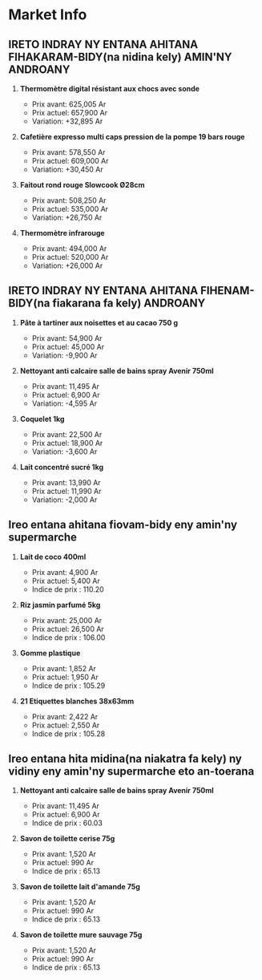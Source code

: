 # Market Info

## IRETO INDRAY NY ENTANA AHITANA FIHAKARAM-BIDY(na nidina kely) AMIN'NY ANDROANY

1. **Thermomètre digital résistant aux chocs avec sonde**
   - Prix avant: 625,005 Ar
   - Prix actuel: 657,900 Ar
   - Variation: +32,895 Ar

2. **Cafetière expresso multi caps pression de la pompe 19 bars rouge**
   - Prix avant: 578,550 Ar
   - Prix actuel: 609,000 Ar
   - Variation: +30,450 Ar

3. **Faitout rond rouge Slowcook Ø28cm**
   - Prix avant: 508,250 Ar
   - Prix actuel: 535,000 Ar
   - Variation: +26,750 Ar

4. **Thermomètre infrarouge**
   - Prix avant: 494,000 Ar
   - Prix actuel: 520,000 Ar
   - Variation: +26,000 Ar

## IRETO INDRAY NY ENTANA AHITANA FIHENAM-BIDY(na fiakarana fa kely) ANDROANY

1. **Pâte à tartiner aux noisettes et au cacao 750 g**
   - Prix avant: 54,900 Ar
   - Prix actuel: 45,000 Ar
   - Variation: -9,900 Ar

2. **Nettoyant anti calcaire salle de bains spray Avenir 750ml**
   - Prix avant: 11,495 Ar
   - Prix actuel: 6,900 Ar
   - Variation: -4,595 Ar

3. **Coquelet 1kg**
   - Prix avant: 22,500 Ar
   - Prix actuel: 18,900 Ar
   - Variation: -3,600 Ar

4. **Lait concentré sucré 1kg**
   - Prix avant: 13,990 Ar
   - Prix actuel: 11,990 Ar
   - Variation: -2,000 Ar

## Ireo entana ahitana fiovam-bidy eny amin'ny supermarche

1. **Lait de coco 400ml**
   - Prix avant: 4,900 Ar
   - Prix actuel: 5,400 Ar
   - Indice de prix : 110.20

2. **Riz jasmin parfumé 5kg**
   - Prix avant: 25,000 Ar
   - Prix actuel: 26,500 Ar
   - Indice de prix : 106.00

3. **Gomme plastique**
   - Prix avant: 1,852 Ar
   - Prix actuel: 1,950 Ar
   - Indice de prix : 105.29

4. **21 Etiquettes blanches 38x63mm**
   - Prix avant: 2,422 Ar
   - Prix actuel: 2,550 Ar
   - Indice de prix : 105.28

## Ireo entana hita midina(na niakatra fa kely) ny vidiny eny amin'ny supermarche eto an-toerana

1. **Nettoyant anti calcaire salle de bains spray Avenir 750ml**
   - Prix avant: 11,495 Ar
   - Prix actuel: 6,900 Ar
   - Indice de prix : 60.03

2. **Savon de toilette cerise 75g**
   - Prix avant: 1,520 Ar
   - Prix actuel: 990 Ar
   - Indice de prix : 65.13

3. **Savon de toilette lait d'amande 75g**
   - Prix avant: 1,520 Ar
   - Prix actuel: 990 Ar
   - Indice de prix : 65.13

4. **Savon de toilette mure sauvage 75g**
   - Prix avant: 1,520 Ar
   - Prix actuel: 990 Ar
   - Indice de prix : 65.13

